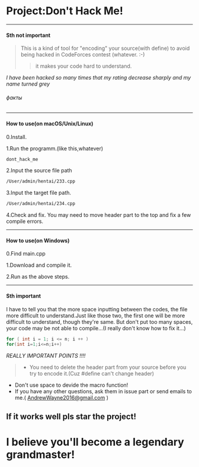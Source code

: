 # Project:Don't Hack Me!
***
#### Sth not important
>This is a kind of tool for "encoding" your source(with define) to avoid being hacked in CodeForces contest (whatever. :-)
>>it makes your code hard to understand.


*I have been hacked so many times that my rating decrease sharply and my name turned grey*
###### факты
***
#### How to use(on macOS/Unix/Linux)
0.Install.

1.Run the programm.(like this,whatever)
```bash
dont_hack_me
```
2.Input the source file path
```bash
/User/admin/hentai/233.cpp
```
3.Input the target file path.
```bash
/User/admin/hentai/234.cpp
```
4.Check and fix. You may need to move header part to the top and fix a few compile errors.
***
#### How to use(on Windows)
0.Find main.cpp

1.Download and compile it.

2.Run as the above steps.
***
#### Sth important
I have to tell you that the more space inputting between the codes, the file more difficult to understand.Just like those two, the first one will be more difficult to understand, though they're same. But don't put too many spaces, your code may be not able to compile...(I really don't know how to fix it...)
```cpp
for ( int i = 1; i <= n; i ++ )
for(int i=1;i<=n;i++)
```
_REALLY IMPORTANT POINTS !!!!_
> - You need to delete the header part from your source before you try to encode it.(Cuz #define can't change header)
- Don't use space to devide the macro function!
- If you have any other questions, ask them in issue part or send emails to me.( AndrewWayne2016@gmail.com )
## If it works well pls star the project!
# I believe you'll become a legendary grandmaster!

